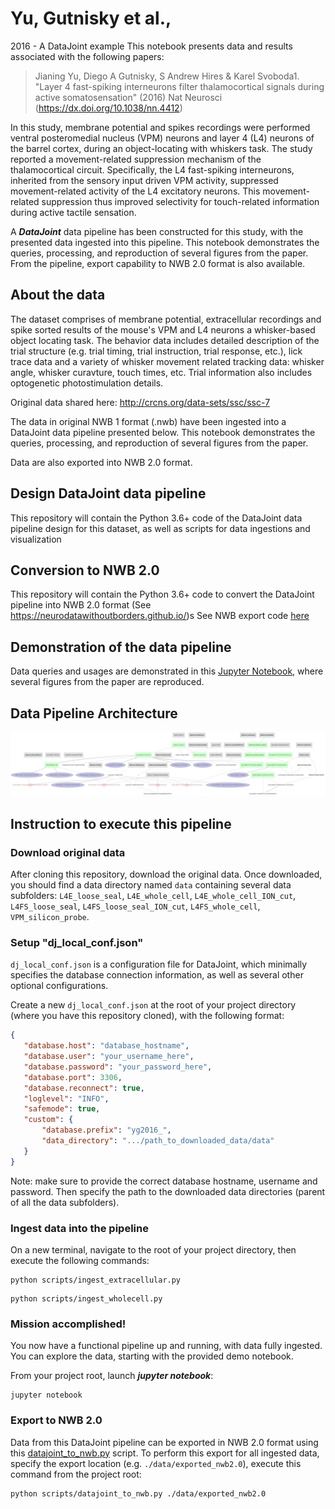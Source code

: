 # Yu, Gutnisky et al., 
2016 - A DataJoint example
This notebook presents data and results associated with the following papers:

>Jianing Yu, Diego A Gutnisky, S Andrew Hires & Karel Svoboda1. "Layer 4 fast-spiking interneurons filter thalamocortical signals during active somatosensation" (2016) Nat Neurosci (https://dx.doi.org/10.1038/nn.4412)

In this study, membrane potential and spikes recordings were performed ventral posteromedial nucleus (VPM) neurons and layer 4 (L4) neurons of the barrel cortex, during an object-locating with whiskers task. The study reported a movement-related suppression mechanism of the thalamocortical circuit. Specifically, the L4 fast-spiking interneurons, inherited from the sensory input driven VPM activity, suppressed movement-related activity of the L4 excitatory neurons. This movement-related suppression thus improved selectivity for touch-related information during active tactile sensation.

A ***DataJoint*** data pipeline has been constructed for this study, with the presented data ingested into this pipeline. This notebook demonstrates the queries, processing, and reproduction of several figures from the paper. From the pipeline, export capability to NWB 2.0 format is also available.

## About the data

The dataset comprises of membrane potential, extracellular recordings and spike sorted results of the mouse's VPM and L4 neurons a whisker-based object locating task. The behavior data includes detailed description of the trial structure (e.g. trial timing, trial instruction, trial response, etc.), lick trace data and a variety of whisker movement related tracking data: whisker angle, whisker curavture, touch times, etc. Trial information also includes optogenetic photostimulation details.

Original data shared here: http://crcns.org/data-sets/ssc/ssc-7

The data in original NWB 1 format (.nwb) have been ingested into a DataJoint data pipeline presented below. This notebook demonstrates the queries, processing, and reproduction of several figures from the paper.

Data are also exported into NWB 2.0 format. 

## Design DataJoint data pipeline 
This repository will contain the Python 3.6+ code of the DataJoint data pipeline design for this dataset, as well as scripts for data ingestions and visualization

## Conversion to NWB 2.0
This repository will contain the Python 3.6+ code to convert the DataJoint pipeline into NWB 2.0 format (See https://neurodatawithoutborders.github.io/)s
See NWB export code [here](../scripts/datajoint_to_nwb.py)

## Demonstration of the data pipeline
Data queries and usages are demonstrated in this [Jupyter Notebook](notebooks/Yu-Gutnisky-2016-examples.ipynb), where several figures from the paper are reproduced. 

## Data Pipeline Architecture
![ERD of the entire data pipeline](images/all_erd.png)

## Instruction to execute this pipeline

### Download original data 

After cloning this repository, download the original data. Once downloaded, you should find a data directory
named `data` containing several data subfolders: `L4E_loose_seal`, `L4E_whole_cell`, `L4E_whole_cell_ION_cut`,
 `L4FS_loose_seal`, `L4FS_loose_seal_ION_cut`, `L4FS_whole_cell`, `VPM_silicon_probe`. 
 
### Setup "dj_local_conf.json"

`dj_local_conf.json` is a configuration file for DataJoint, which minimally specifies the
 database connection information, as well as several other optional configurations.
 
 Create a new `dj_local_conf.json` at the root of your project directory (where you have this repository cloned),
  with the following format:
 
 ```json
{
    "database.host": "database_hostname",
    "database.user": "your_username_here",
	"database.password": "your_password_here",
    "database.port": 3306,
    "database.reconnect": true,
    "loglevel": "INFO",
    "safemode": true,
    "custom": {
	    "database.prefix": "yg2016_",
        "data_directory": ".../path_to_downloaded_data/data"
    }
}
```

Note: make sure to provide the correct database hostname, username and password.
 Then specify the path to the downloaded data directories (parent of all the data subfolders).

### Ingest data into the pipeline

On a new terminal, navigate to the root of your project directory, then execute the following commands:

```
python scripts/ingest_extracellular.py
```

```
python scripts/ingest_wholecell.py
```

### Mission accomplished!
You now have a functional pipeline up and running, with data fully ingested.
 You can explore the data, starting with the provided demo notebook.
 
From your project root, launch ***jupyter notebook***:
```
jupyter notebook
```

### Export to NWB 2.0
Data from this DataJoint pipeline can be exported in NWB 2.0 format using this [datajoint_to_nwb.py](../scripts/datajoint_to_nwb.py) script. 
To perform this export for all ingested data, specify the export location (e.g. `./data/exported_nwb2.0`), execute this command from the project root:

```
python scripts/datajoint_to_nwb.py ./data/exported_nwb2.0
```
